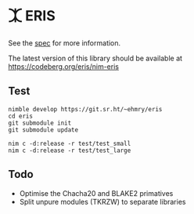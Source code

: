 # ⯰ ERIS

See the [spec](https://eris.codeberg.page/spec/) for more information.

The latest version of this library should be available at
https://codeberg.org/eris/nim-eris

## Test

```
nimble develop https://git.sr.ht/~ehmry/eris
cd eris
git submodule init
git submodule update

nim c -d:release -r test/test_small
nim c -d:release -r test/test_large
```

## Todo
* Optimise the Chacha20 and BLAKE2 primatives
* Split unpure modules (TKRZW) to separate libraries
